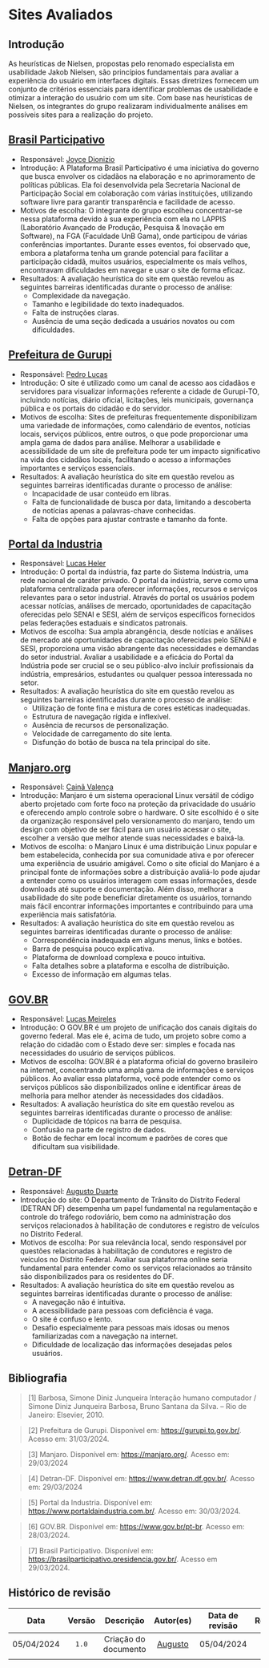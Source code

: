 # Sites Avaliados

## Introdução

As heurísticas de Nielsen, propostas pelo renomado especialista em usabilidade Jakob Nielsen, são princípios fundamentais para avaliar a experiência do usuário em interfaces digitais. Essas diretrizes fornecem um conjunto de critérios essenciais para identificar problemas de usabilidade e otimizar a interação do usuário com um site.
Com base nas heurísticas de Nielsen, os integrantes do grupo realizaram individualmente análises em possíveis sites para a realização do projeto.

## [Brasil Participativo](https://brasilparticipativo.presidencia.gov.br/)

- Responsável: [Joyce Dionizio](https://github.com/joycejdm)
- Introdução: A Plataforma Brasil Participativo é uma iniciativa do governo que busca envolver os cidadãos na elaboração e no aprimoramento de políticas públicas. Ela foi desenvolvida pela Secretaria Nacional de Participação Social em colaboração com várias instituições, utilizando software livre para garantir transparência e facilidade de acesso.
- Motivos de escolha: O integrante do grupo escolheu concentrar-se nessa plataforma devido à sua experiência com ela no LAPPIS (Laboratório Avançado de Produção, Pesquisa & Inovação em Software), na FGA (Faculdade UnB Gama), onde participou de várias conferências importantes. Durante esses eventos, foi observado que, embora a plataforma tenha um grande potencial para facilitar a participação cidadã, muitos usuários, especialmente os mais velhos, encontravam dificuldades em navegar e usar o site de forma eficaz.
- Resultados: A avaliação heurística do site em questão revelou as seguintes barreiras identificadas durante o processo de análise:
  - Complexidade da navegação.
  - Tamanho e legibilidade do texto inadequados.
  - Falta de instruções claras.
  - Ausência de uma seção dedicada a usuários novatos ou com dificuldades.


## [Prefeitura de Gurupi](https://gurupi.to.gov.br/)

- Responsável: [Pedro Lucas](https://github.com/lucasdray)
- Introdução: O site é utilizado como um canal de acesso aos cidadãos e servidores para visualizar informações referente a cidade de Gurupi-TO, incluindo notícias, diário oficial, licitações, leis municipais, governança pública e os portais do cidadão e do servidor.
- Motivos de escolha: Sites de prefeituras frequentemente disponibilizam uma variedade de informações, como calendário de eventos, notícias locais, serviços públicos, entre outros, o que pode proporcionar uma ampla gama de dados para análise. Melhorar a usabilidade e acessibilidade de um site de prefeitura pode ter um impacto significativo na vida dos cidadãos locais, facilitando o acesso a informações importantes e serviços essenciais.
- Resultados: A avaliação heurística do site em questão revelou as seguintes barreiras identificadas durante o processo de análise:
  - Incapacidade de usar conteúdo em libras.
  - Falta de funcionalidade de busca por data, limitando a descoberta de notícias apenas a palavras-chave conhecidas.
  - Falta de opções para ajustar contraste e tamanho da fonte.

## [Portal da Industria](https://www.portaldaindustria.com.br/)

- Responsável: [Lucas Heler](https://github.com/Akaeboshi)
- Introdução: O portal da indústria, faz parte do Sistema Indústria, uma rede nacional de caráter privado. O portal da indústria, serve como uma plataforma centralizada para oferecer informações, recursos e serviços relevantes para o setor industrial. Através do portal os usuários podem acessar notícias, análises de mercado, oportunidades de capacitação oferecidas pelo SENAI e SESI, além de serviços específicos fornecidos pelas federações estaduais e sindicatos patronais.
- Motivos de escolha: Sua ampla abrangência, desde notícias e análises de mercado até oportunidades de capacitação oferecidas pelo SENAI e SESI, proporciona uma visão abrangente das necessidades e demandas do setor industrial. Avaliar a usabilidade e a eficácia do Portal da Indústria pode ser crucial se o seu público-alvo incluir profissionais da indústria, empresários, estudantes ou qualquer pessoa interessada no setor. 
- Resultados: A avaliação heurística do site em questão revelou as seguintes barreiras identificadas durante o processo de análise:
  - Utilização de fonte fina e mistura de cores estéticas inadequadas.
  - Estrutura de navegação rígida e inflexível.
  - Ausência de recursos de personalização.
  - Velocidade de carregamento do site lenta.
  - Disfunção do botão de busca na tela principal do site.

## [Manjaro.org](https://manjaro.org/)

- Responsável: [Cainã Valença](https://github.com/freitasc)
- Introdução:  Manjaro é um sistema operacional Linux versátil de código aberto projetado com forte foco na proteção da privacidade do usuário e oferecendo amplo controle sobre o hardware. O site escolhido é o site da organização responsável pelo versionamento do manjaro, tendo um design com objetivo de ser fácil para um usuário acessar o site, escolher a versão que melhor atende suas necessidades e baixá-la.
- Motivos de escolha: o Manjaro Linux é uma distribuição Linux popular e bem estabelecida, conhecida por sua comunidade ativa e por oferecer uma experiência de usuário amigável. Como o site oficial do Manjaro é a principal fonte de informações sobre a distribuição avaliá-lo pode ajudar a entender como os usuários interagem com essas informações, desde downloads até suporte e documentação. Além disso, melhorar a usabilidade do site pode beneficiar diretamente os usuários, tornando mais fácil encontrar informações importantes e contribuindo para uma experiência mais satisfatória.
- Resultados: A avaliação heurística do site em questão revelou as seguintes barreiras identificadas durante o processo de análise:
  - Correspondência inadequada em alguns menus, links e botões.
  - Barra de pesquisa pouco explicativa.
  - Plataforma de download complexa e pouco intuitiva.
  - Falta detalhes sobre a plataforma e escolha de distribuição.
  - Excesso de informação em algumas telas.

## [GOV.BR](https://www.gov.br/pt-br)

- Responsável: [Lucas Meireles](https://github.com/Katuner)
- Introdução: O GOV.BR é um projeto de unificação dos canais digitais do governo federal. Mas ele é, acima de tudo, um projeto sobre como a relação do cidadão com o Estado deve ser: simples e focada nas necessidades do usuário de serviços públicos.
- Motivos de escolha: GOV.BR é a plataforma oficial do governo brasileiro na internet, concentrando uma ampla gama de informações e serviços públicos. Ao avaliar essa plataforma, você pode entender como os serviços públicos são disponibilizados online e identificar áreas de melhoria para melhor atender às necessidades dos cidadãos.
- Resultados: A avaliação heurística do site em questão revelou as seguintes barreiras identificadas durante o processo de análise:
  - Duplicidade de tópicos na barra de pesquisa.
  - Confusão na parte de registro de dados.
  - Botão de fechar em local incomum e padrões de cores que dificultam sua visibilidade.


## [Detran-DF](https://www.detran.df.gov.br/)

- Responsável: [Augusto Duarte](https://github.com/Augcamp)
- Introdução do site: O Departamento de Trânsito do Distrito Federal (DETRAN DF) desempenha um papel fundamental na regulamentação e controle do tráfego rodoviário, bem como na administração dos serviços relacionados à habilitação de condutores e registro de veículos no Distrito Federal. 
- Motivos de escolha: Por sua relevância local, sendo responsável por questões relacionadas à habilitação de condutores e registro de veículos no Distrito Federal. Avaliar sua plataforma online seria fundamental para entender como os serviços relacionados ao trânsito são disponibilizados para os residentes do DF.
- Resultados: A avaliação heurística do site em questão revelou as seguintes barreiras identificadas durante o processo de análise:
  - A navegação não é intuitiva.
  - A acessibilidade para pessoas com deficiência é vaga.
  - O site é confuso e lento.
  - Desafio especialmente para pessoas mais idosas ou menos familiarizadas com a navegação na internet.
  - Dificuldade de localização das informações desejadas pelos usuários.


## Bibliografia

> [1] Barbosa, Simone Diniz Junqueira Interação humano computador / Simone Diniz Junqueira Barbosa, Bruno Santana da Silva. – Rio de Janeiro: Elsevier, 2010. 

> [2] Prefeitura de Gurupi. Disponível em: https://gurupi.to.gov.br/. Acesso em: 31/03/2024. 

> [3] Manjaro. Disponível em: https://manjaro.org/. Acesso em: 29/03/2024 

> [4] Detran-DF. Disponível em: https://www.detran.df.gov.br/. Acesso em: 29/03/2024

> [5] Portal da Industria. Disponível em: https://www.portaldaindustria.com.br/. Acesso em: 30/03/2024. 

> [6] GOV.BR. Disponível em: https://www.gov.br/pt-br. Acesso em: 28/03/2024. 

> [7] Brasil Participativo. Disponível em: https://brasilparticipativo.presidencia.gov.br/. Acesso em 29/03/2024. 


## Histórico de revisão

|    Data    | Versão |      Descrição       |               Autor(es)               | Data de revisão |                 Revisor(es)                 |
| :--------: | :----: | :------------------: | :-----------------------------------: | :-------------: | :-----------------------------------------: |
| 05/04/2024 | `1.0`  | Criação do documento | [Augusto](https://github.com/Augcamp) |   05/04/2024    | [Pedro Lucas](https://github.com/lucasdray) |
|            |        |                      |                                       |                 |                                             |
